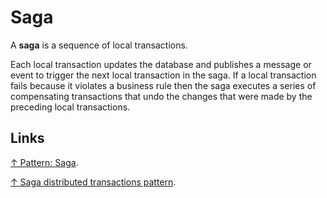 # Saga

A **saga** is a sequence of local transactions.

Each local transaction updates the database and publishes a message or event to trigger the next local transaction in the saga. If a local transaction fails because it violates a business rule then the saga executes a series of compensating transactions that undo the changes that were made by the preceding local transactions.

## Links

[↑ Pattern: Saga](https://microservices.io/patterns/data/saga.html).

[↑ Saga distributed transactions pattern](https://learn.microsoft.com/en-us/azure/architecture/reference-architectures/saga/saga).
